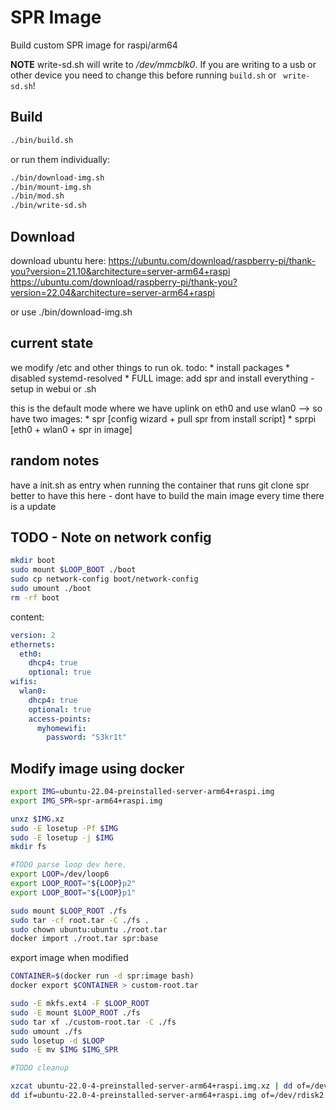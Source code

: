 # SPR Image

Build custom SPR image for raspi/arm64

**NOTE** write-sd.sh will write to */dev/mmcblk0*.
If you are writing to a usb or other device you need to change this before running `build.sh` or ` write-sd.sh`!

## Build

```sh
./bin/build.sh
```

or run them individually:

```sh
./bin/download-img.sh
./bin/mount-img.sh
./bin/mod.sh
./bin/write-sd.sh
```

## Download

download ubuntu here:
https://ubuntu.com/download/raspberry-pi/thank-you?version=21.10&architecture=server-arm64+raspi
https://ubuntu.com/download/raspberry-pi/thank-you?version=22.04&architecture=server-arm64+raspi

or use ./bin/download-img.sh



## current state

we modify /etc and other things to run ok. todo:
	* install packages
	* disabled systemd-resolved
	* FULL image: add spr and install everything
		- setup in webui or .sh

this is the default mode where we have uplink on eth0 and use wlan0
--> so have two images:
	* spr [config wizard + pull spr from install script]
	* sprpi [eth0 + wlan0 + spr in image]

## random notes

have a init.sh as entry when running the container
that runs git clone spr
better to have this here - dont have to build the main image every time there is a update

## TODO - Note on network config

```sh
mkdir boot
sudo mount $LOOP_BOOT ./boot
sudo cp network-config boot/network-config
sudo umount ./boot
rm -rf boot
```

content:
```yaml
version: 2
ethernets:
  eth0:
    dhcp4: true
    optional: true
wifis:
  wlan0:
    dhcp4: true
    optional: true
    access-points:
      myhomewifi:
        password: "S3kr1t"
```

## Modify image using docker
```sh
export IMG=ubuntu-22.04-preinstalled-server-arm64+raspi.img
export IMG_SPR=spr-arm64+raspi.img

unxz $IMG.xz
sudo -E losetup -Pf $IMG
sudo -E losetup -j $IMG
mkdir fs

#TODO parse loop dev here.
export LOOP=/dev/loop6
export LOOP_ROOT="${LOOP}p2"
export LOOP_BOOT="${LOOP}p1"

sudo mount $LOOP_ROOT ./fs
sudo tar -cf root.tar -C ./fs .
sudo chown ubuntu:ubuntu ./root.tar
docker import ./root.tar spr:base
```

export image when modified
```sh
CONTAINER=$(docker run -d spr:image bash)
docker export $CONTAINER > custom-root.tar

sudo -E mkfs.ext4 -F $LOOP_ROOT
sudo -E mount $LOOP_ROOT ./fs
sudo tar xf ./custom-root.tar -C ./fs
sudo umount ./fs
sudo losetup -d $LOOP
sudo -E mv $IMG $IMG_SPR

#TODO cleanup
```

```sh
xzcat ubuntu-22.0-4-preinstalled-server-arm64+raspi.img.xz | dd of=/dev/rdisk2 bs=$[1024*1024]
dd if=ubuntu-22.0-4-preinstalled-server-arm64+raspi.img of=/dev/rdisk2 bs=$[1024*1024]
```

